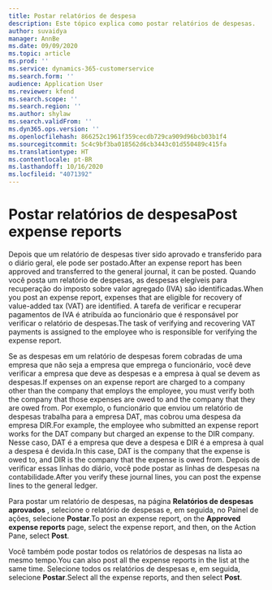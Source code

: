 ```yaml
---
title: Postar relatórios de despesa
description: Este tópico explica como postar relatórios de despesas.
author: suvaidya
manager: AnnBe
ms.date: 09/09/2020
ms.topic: article
ms.prod: ''
ms.service: dynamics-365-customerservice
ms.search.form: ''
audience: Application User
ms.reviewer: kfend
ms.search.scope: ''
ms.search.region: ''
ms.author: shylaw
ms.search.validFrom: ''
ms.dyn365.ops.version: ''
ms.openlocfilehash: 866252c1961f359cecdb729ca909d96bcb03b1f4
ms.sourcegitcommit: 5c4c9bf3ba018562d6cb3443c01d550489c415fa
ms.translationtype: HT
ms.contentlocale: pt-BR
ms.lasthandoff: 10/16/2020
ms.locfileid: "4071392"
---
```

# <a name="post-expense-reports"></a><span data-ttu-id="b240c-103">Postar relatórios de despesa</span><span class="sxs-lookup"><span data-stu-id="b240c-103">Post expense reports</span></span>

<span data-ttu-id="b240c-104">Depois que um relatório de despesas tiver sido aprovado e transferido para o diário geral, ele pode ser postado.</span><span class="sxs-lookup"><span data-stu-id="b240c-104">After an expense report has been approved and transferred to the general journal, it can be posted.</span></span> <span data-ttu-id="b240c-105">Quando você posta um relatório de despesas, as despesas elegíveis para recuperação do imposto sobre valor agregado (IVA) são identificadas.</span><span class="sxs-lookup"><span data-stu-id="b240c-105">When you post an expense report, expenses that are eligible for recovery of value-added tax (VAT) are identified.</span></span> <span data-ttu-id="b240c-106">A tarefa de verificar e recuperar pagamentos de IVA é atribuída ao funcionário que é responsável por verificar o relatório de despesas.</span><span class="sxs-lookup"><span data-stu-id="b240c-106">The task of verifying and recovering VAT payments is assigned to the employee who is responsible for verifying the expense report.</span></span>

<span data-ttu-id="b240c-107">Se as despesas em um relatório de despesas forem cobradas de uma empresa que não seja a empresa que emprega o funcionário, você deve verificar a empresa que deve as despesas e a empresa à qual se devem as despesas.</span><span class="sxs-lookup"><span data-stu-id="b240c-107">If expenses on an expense report are charged to a company other than the company that employs the employee, you must verify both the company that those expenses are owed to and the company that they are owed from.</span></span> <span data-ttu-id="b240c-108">Por exemplo, o funcionário que enviou um relatório de despesas trabalha para a empresa DAT, mas cobrou uma despesa da empresa DIR.</span><span class="sxs-lookup"><span data-stu-id="b240c-108">For example, the employee who submitted an expense report works for the DAT company but charged an expense to the DIR company.</span></span> <span data-ttu-id="b240c-109">Nesse caso, DAT é a empresa que deve a despesa e DIR é a empresa à qual a despesa é devida.</span><span class="sxs-lookup"><span data-stu-id="b240c-109">In this case, DAT is the company that the expense is owed to, and DIR is the company that the expense is owed from.</span></span> <span data-ttu-id="b240c-110">Depois de verificar essas linhas do diário, você pode postar as linhas de despesas na contabilidade.</span><span class="sxs-lookup"><span data-stu-id="b240c-110">After you verify these journal lines, you can post the expense lines to the general ledger.</span></span>

<span data-ttu-id="b240c-111">Para postar um relatório de despesas, na página **Relatórios de despesas aprovados** , selecione o relatório de despesas e, em seguida, no Painel de ações, selecione **Postar**.</span><span class="sxs-lookup"><span data-stu-id="b240c-111">To post an expense report, on the **Approved expense reports** page, select the expense report, and then, on the Action Pane, select **Post**.</span></span>

<span data-ttu-id="b240c-112">Você também pode postar todos os relatórios de despesas na lista ao mesmo tempo.</span><span class="sxs-lookup"><span data-stu-id="b240c-112">You can also post all the expense reports in the list at the same time.</span></span> <span data-ttu-id="b240c-113">Selecione todos os relatórios de despesas e, em seguida, selecione **Postar**.</span><span class="sxs-lookup"><span data-stu-id="b240c-113">Select all the expense reports, and then select **Post**.</span></span>
